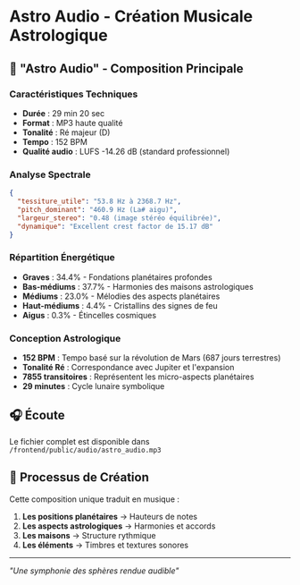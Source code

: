 # Astro Audio - Création Musicale Astrologique

## 🎵 "Astro Audio" - Composition Principale

### Caractéristiques Techniques

- **Durée** : 29 min 20 sec
- **Format** : MP3 haute qualité
- **Tonalité** : Ré majeur (D)
- **Tempo** : 152 BPM
- **Qualité audio** : LUFS -14.26 dB (standard professionnel)

### Analyse Spectrale

```json
{
  "tessiture_utile": "53.8 Hz à 2368.7 Hz",
  "pitch_dominant": "460.9 Hz (La# aigu)",
  "largeur_stereo": "0.48 (image stéréo équilibrée)",
  "dynamique": "Excellent crest factor de 15.17 dB"
}
```

### Répartition Énergétique

- **Graves** : 34.4% - Fondations planétaires profondes
- **Bas-médiums** : 37.7% - Harmonies des maisons astrologiques
- **Médiums** : 23.0% - Mélodies des aspects planétaires
- **Haut-médiums** : 4.4% - Cristallins des signes de feu
- **Aigus** : 0.3% - Étincelles cosmiques

### Conception Astrologique

- **152 BPM** : Tempo basé sur la révolution de Mars (687 jours terrestres)
- **Tonalité Ré** : Correspondance avec Jupiter et l'expansion
- **7855 transitoires** : Représentent les micro-aspects planétaires
- **29 minutes** : Cycle lunaire symbolique

## 🎧 Écoute

Le fichier complet est disponible dans `/frontend/public/audio/astro_audio.mp3`

## 🎼 Processus de Création

Cette composition unique traduit en musique :

1. **Les positions planétaires** → Hauteurs de notes
2. **Les aspects astrologiques** → Harmonies et accords
3. **Les maisons** → Structure rythmique
4. **Les éléments** → Timbres et textures sonores

---

_"Une symphonie des sphères rendue audible"_
